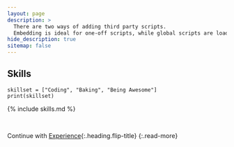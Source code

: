 ```yaml
---
layout: page
description: >
  There are two ways of adding third party scripts.
  Embedding is ideal for one-off scripts, while global scripts are loaded on every page.
hide_description: true
sitemap: false
---
```



<div markdown="0">
    <div class="row_project">
        <div class="column_code3">
            <h2>Skills</h2>
        </div>
        <div class="column_code4">
          <div class="language-python highlighter-rouge"><div class="highlight"><pre class="highlight"><code><span class="n">skillset</span> <span class="o">=</span> <span class="p">[</span><span class="s">"Coding"</span><span class="p">,</span> <span class="s">"Baking"</span><span class="p">,</span> <span class="s">"Being Awesome"</span><span class="p">]</span>
<span class="k">print</span><span class="p">(</span><span class="n">skillset</span><span class="p">)</span>
</code></pre></div></div>
        </div>
    </div>
</div>

<!-- ## SkillSet

```python
skillset = ["Coding", "Baking", "Being"]
print(skillset)
```  -->


{% include skills.md %}

&nbsp;
&nbsp;
&nbsp;

Continue with [Experience](experience.md){:.heading.flip-title}
{:.read-more}
